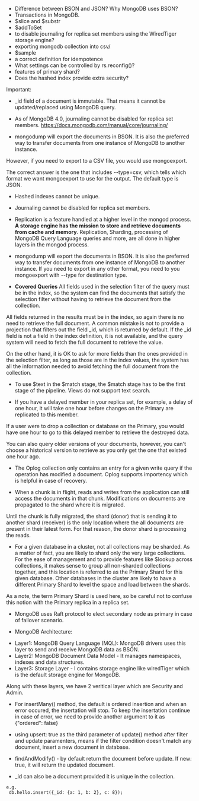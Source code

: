 - Difference between BSON and JSON? Why MongoDB uses BSON?
- Transactions in MongoDB.
- $slice and $substr
- $addToSet
- to disable journaling for replica set members using the WiredTiger storage engine?
- exporting mongodb collection into csv/
- $sample
- a correct definition for idempotence
- What settings can be controlled by rs.reconfig()? 
- features of primary shard?
- Does the hashed index provide extra security?






Important:
- _id field of a document is immutable. That means it cannot be updated/replaced using MongoDB query.
- As of MongoDB 4.0, journaling cannot be disabled for replica set members.
https://docs.mongodb.com/manual/core/journaling/

- mongodump will export the documents in BSON. It is also the preferred way to transfer documents from one instance of MongoDB to another instance.

However, if you need to export to a CSV file, you would use mongoexport.

The correct answer is the one that includes --type=csv, which tells which format we want mongoexport to use for the output. The default type is JSON.

- Hashed indexes cannot be unique.

- Journaling cannot be disabled for replica set members.
- Replication is a feature handled at a higher level in the mongod process. **A storage engine has the mission to store and retrieve documents from cache and memory**. Replication, Sharding, processing of MongoDB Query Language queries and more, are all done in higher layers in the mongod process.

- mongodump will export the documents in BSON. It is also the preferred way to transfer documents from one instance of MongoDB to another instance. If you need to export in any other format, you need to you mongoexport with --type for destination type.

- **Covered Queries** All fields used in the selection filter of the query must be in the index, so the system can find the documents that satisfy the selection filter without having to retrieve the document from the collection.

All fields returned in the results must be in the index, so again there is no need to retrieve the full document. A common mistake is not to provide a projection that filters out the field _id, which is returned by default. If the _id field is not a field in the index definition, it is not available, and the query system will need to fetch the full document to retrieve the value.

On the other hand, it is OK to ask for more fields than the ones provided in the selection filter, as long as those are in the index values, the system has all the information needed to avoid fetching the full document from the collection.

- To use $text in the $match stage, the $match stage has to be the first stage of the pipeline. Views do not support text search.

- If you have a delayed member in your replica set, for example, a delay of one hour, it will take one hour before changes on the Primary are replicated to this member.

If a user were to drop a collection or database on the Primary, you would have one hour to go to this delayed member to retrieve the destroyed data.

You can also query older versions of your documents, however, you can't choose a historical version to retrieve as you only get the one that existed one hour ago.

- The Oplog collection only contains an entry for a given write query if the operation has modified a document. Oplog supports importency which is helpful in case of recovery.

- When a chunk is in flight, reads and writes from the application can still access the documents in that chunk. Modifications on documents are propagated to the shard where it is migrated.

Until the chunk is fully migrated, the shard (donor) that is sending it to another shard (receiver) is the only location where the all documents are present in their latest form. For that reason, the donor shard is processing the reads.

- For a given database in a cluster, not all collections may be sharded. As a matter of fact, you are likely to shard only the very large collections. For the ease of management and to provide features like $lookup across collections, it makes sense to group all non-sharded collections together, and this location is referred to as the Primary Shard for this given database. Other databases in the cluster are likely to have a different Primary Shard to level the space and load between the shards.

As a note, the term Primary Shard is used here, so be careful not to confuse this notion with the Primary replica in a replica set.


- MongoDB uses Raft protocol to elect secondary node as primary in case of failover scenario.

- MongoDB Architecture:

* Layer1: MongoDB Query Language (MQL): MongoDB drivers uses this layer to send and receive MongoDB data as BSON.
* Layer2: MongoDB Document Data Model - It manages namespaces, indexes and data structures. 
* Layer3: Storage Layer - I contains storage engine like wiredTiger which is the default storage engine for MongoDB. 

Along with these layers, we have 2 veritical layer which are Security and Admin.

- For insertMany() method, the default is ordered insertion and when an error occured, the insertation will stop. To keep the insertation continue in case of error, we need to provide another argument to it as {"ordered": false}

- using upsert: true as the third parameter of update() method after filter and update paramenters, means if the filter condition doesn't match any document, insert a new document in database.

- findAndModify() - by default return the document before update. If new: true, it will return the updated document.
- \_id can also be a document provided it is unique in the collection.
 ```
 e.g. 
  db.hello.insert({_id: {a: 1, b: 2}, c: 8});
  

 ```
